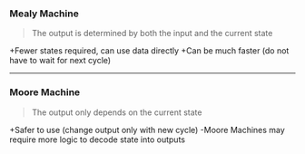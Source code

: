 ### Mealy Machine
> The output is determined by both the input and the current state

+Fewer states required, can use data directly
+Can be much faster (do not have to wait for next cycle)

---
### Moore Machine
> The output only depends on the current state

+Safer to use (change output only with new cycle)
-Moore Machines may require more logic to decode state into outputs


